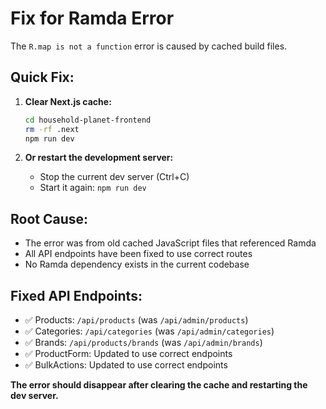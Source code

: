 # Fix for Ramda Error

The `R.map is not a function` error is caused by cached build files. 

## Quick Fix:

1. **Clear Next.js cache:**
   ```bash
   cd household-planet-frontend
   rm -rf .next
   npm run dev
   ```

2. **Or restart the development server:**
   - Stop the current dev server (Ctrl+C)
   - Start it again: `npm run dev`

## Root Cause:
- The error was from old cached JavaScript files that referenced Ramda
- All API endpoints have been fixed to use correct routes
- No Ramda dependency exists in the current codebase

## Fixed API Endpoints:
- ✅ Products: `/api/products` (was `/api/admin/products`)
- ✅ Categories: `/api/categories` (was `/api/admin/categories`) 
- ✅ Brands: `/api/products/brands` (was `/api/admin/brands`)
- ✅ ProductForm: Updated to use correct endpoints
- ✅ BulkActions: Updated to use correct endpoints

**The error should disappear after clearing the cache and restarting the dev server.**